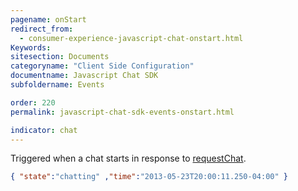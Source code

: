 ```yaml
---
pagename: onStart
redirect_from:
  - consumer-experience-javascript-chat-onstart.html
Keywords:
sitesection: Documents
categoryname: "Client Side Configuration"
documentname: Javascript Chat SDK
subfoldername: Events

order: 220
permalink: javascript-chat-sdk-events-onstart.html

indicator: chat
---
```


Triggered when a chat starts in response to [requestChat](javascript-chat-sdk-methods-requestchat.html.html).

```json
{ "state":"chatting" ,"time":"2013-05-23T20:00:11.250-04:00" }
```

